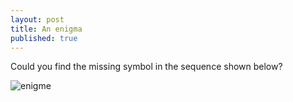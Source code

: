 ```yaml
---
layout: post
title: An enigma
published: true
---
```

Could you find the missing symbol in the sequence shown below?

![enigme]({{site.baseurl}}/images/2013-12-02-enigme.png) 
